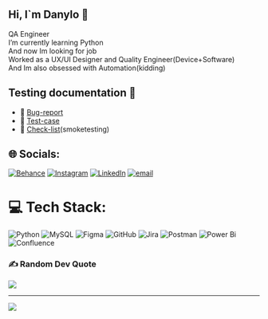 ## Hi, I`m Danylo 👋 <br>

QA Engineer <br>
I’m currently learning Python <br>
And now Im looking for job <br>
Worked as a UX/UI Designer and Quality Engineer(Device+Software) <br>
And Im also obsessed with Automation(kidding)

## Testing documentation 📄
- 🐞 [Bug-report](https://docs.google.com/spreadsheets/d/1ONGbdt4K-JWgcFF_lFbWFxyupjARgR7NpiwlJvwUvzI/edit?gid=1207223175#gid=1207223175)
- 📑 [Test-case](https://docs.google.com/spreadsheets/d/1ONGbdt4K-JWgcFF_lFbWFxyupjARgR7NpiwlJvwUvzI/edit?gid=0#gid=0)
-  📌 [Check-list](https://docs.google.com/spreadsheets/d/1ONGbdt4K-JWgcFF_lFbWFxyupjARgR7NpiwlJvwUvzI/edit?gid=1895905273#gid=1895905273)(smoketesting)

## 🌐 Socials:
[![Behance](https://img.shields.io/badge/Behance-1769ff?logo=behance&logoColor=white)](https://www.behance.net/07d70e5b) [![Instagram](https://img.shields.io/badge/Instagram-%23E4405F.svg?logo=Instagram&logoColor=white)](https://instagram.com/mazitofff) [![LinkedIn](https://img.shields.io/badge/LinkedIn-%230077B5.svg?logo=linkedin&logoColor=white)](https://www.linkedin.com/in/danylo-mazitov-7b26a52a5/) [![email](https://img.shields.io/badge/Email-D14836?logo=gmail&logoColor=white)](mailto:tvdan29@gmail.com) 

# 💻 Tech Stack:
![Python](https://img.shields.io/badge/python-3670A0?style=for-the-badge&logo=python&logoColor=ffdd54) ![MySQL](https://img.shields.io/badge/mysql-4479A1.svg?style=for-the-badge&logo=mysql&logoColor=white) ![Figma](https://img.shields.io/badge/figma-%23F24E1E.svg?style=for-the-badge&logo=figma&logoColor=white) ![GitHub](https://img.shields.io/badge/github-%23121011.svg?style=for-the-badge&logo=github&logoColor=white) ![Jira](https://img.shields.io/badge/jira-%230A0FFF.svg?style=for-the-badge&logo=jira&logoColor=white) ![Postman](https://img.shields.io/badge/Postman-FF6C37?style=for-the-badge&logo=postman&logoColor=white) ![Power Bi](https://img.shields.io/badge/power_bi-F2C811?style=for-the-badge&logo=powerbi&logoColor=black) ![Confluence](https://img.shields.io/badge/confluence-%23172BF4.svg?style=for-the-badge&logo=confluence&logoColor=white)

### ✍️ Random Dev Quote
![](https://quotes-github-readme.vercel.app/api?type=horizontal&theme=radical)

---
[![](https://visitcount.itsvg.in/api?id=mazitoff&icon=1&color=0)](https://visitcount.itsvg.in)

<!-- Proudly created with GPRM ( https://gprm.itsvg.in ) -->
